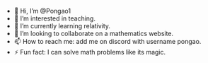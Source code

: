 - 👋 Hi, I’m @Pongao1
- 👀 I’m interested in teaching.
- 🌱 I’m currently learning relativity.
- 💞️ I’m looking to collaborate on a mathematics website.
- 📫 How to reach me: add me on discord with username pongao.
- ⚡ Fun fact: I can solve math problems like its magic.

<!---
Pongao1/Pongao1 is a ✨ special ✨ repository because its `README.md` (this file) appears on your GitHub profile.
You can click the Preview link to take a look at your changes.
--->
